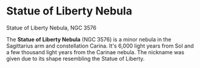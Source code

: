 # Statue of Liberty Nebula
Statue of Liberty Nebula, NGC 3576
 		 	 

The **Statue of Liberty Nebula** (NGC 3576) is a minor nebula in the Sagittarius arm and constellation Carina. It's 6,000 light years from Sol and a few thousand light years from the Carinae nebula. The nickname was given due to its shape resembling the Statue of Liberty.